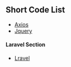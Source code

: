 ## Short Code List

 - [ Axios ](https://github.com/masudrana03/shot-code/blob/master/Axios.md)
 - [ Jquery ](https://github.com/matiassingers/awesome-readme)

#### Laravel Section
 - [ Lravel ](https://bulldogjob.com/news/449-how-to-write-a-good-readme-for-your-github-project)
